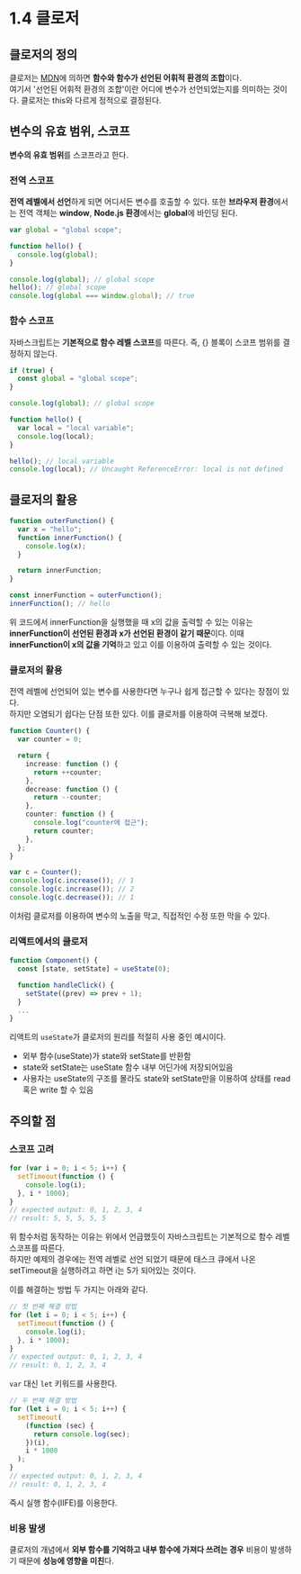 # 1.4 클로저

## 클로저의 정의

클로저는 [MDN](https://developer.mozilla.org/ko/docs/Web/JavaScript/Closures)에 의하면 **함수와 함수가 선언된 어휘적 환경의 조합**이다.
</br>
여기서 '선언된 어휘적 환경의 조합'이란 어디에 변수가 선언되었는지를 의미하는 것이다. 클로저는 this와 다르게 정적으로 결정된다.

## 변수의 유효 범위, 스코프

**변수의 유효 범위**를 스코프라고 한다.

### 전역 스코프

**전역 레벨에서 선언**하게 되면 어디서든 변수를 호출할 수 있다. 또한 **브라우저 환경**에서는 전역 객체는 **window**, **Node.js 환경**에서는 **global**에 바인딩 된다.

```typescript
var global = "global scope";

function hello() {
  console.log(global);
}

console.log(global); // global scope
hello(); // global scope
console.log(global === window.global); // true
```

### 함수 스코프

자바스크립트는 **기본적으로 함수 레벨 스코프**를 따른다. 즉, {} 블록이 스코프 범위를 결정하지 않는다.

```typescript
if (true) {
  const global = "global scope";
}

console.log(global); // global scope
```

```typescript
function hello() {
  var local = "local variable";
  console.log(local);
}

hello(); // local variable
console.log(local); // Uncaught ReferenceError: local is not defined
```

## 클로저의 활용

```typescript
function outerFunction() {
  var x = "hello";
  function innerFunction() {
    console.log(x);
  }

  return innerFunction;
}

const innerFunction = outerFunction();
innerFunction(); // hello
```

위 코드에서 innerFunction을 실행했을 때 x의 값을 출력할 수 있는 이유는 **innerFunction이 선언된 환경과 x가 선언된 환경이 같기 때문**이다. 이때 **innerFunction이 x의 값을 기억**하고 있고 이를 이용하여 출력할 수 있는 것이다.

### 클로저의 활용

전역 레벨에 선언되어 있는 변수를 사용한다면 누구나 쉽게 접근할 수 있다는 장점이 있다.
</br>
하지만 오염되기 쉽다는 단점 또한 있다. 이를 클로저를 이용하여 극복해 보겠다.

```typescript
function Counter() {
  var counter = 0;

  return {
    increase: function () {
      return ++counter;
    },
    decrease: function () {
      return --counter;
    },
    counter: function () {
      console.log("counter에 접근");
      return counter;
    },
  };
}

var c = Counter();
console.log(c.increase()); // 1
console.log(c.increase()); // 2
console.log(c.decrease()); // 1
```

이처럼 클로저를 이용하여 변수의 노출을 막고, 직접적인 수정 또한 막을 수 있다.

### 리액트에서의 클로저

```typescript
function Component() {
  const [state, setState] = useState(0);

  function handleClick() {
    setState((prev) => prev + 1);
  }
  ...
}
```

리액트의 `useState`가 클로저의 원리를 적절히 사용 중인 예시이다.

- 외부 함수(useState)가 state와 setState를 반환함
- state와 setState는 useState 함수 내부 어딘가에 저장되어있음
- 사용자는 useState의 구조를 몰라도 state와 setState만을 이용하여 상태를 read 혹은 write 할 수 있음

## 주의할 점

### 스코프 고려

```typescript
for (var i = 0; i < 5; i++) {
  setTimeout(function () {
    console.log(i);
  }, i * 1000);
}
// expected output: 0, 1, 2, 3, 4
// result: 5, 5, 5, 5, 5
```

위 함수처럼 동작하는 이유는 위에서 언급했듯이 자바스크립트는 기본적으로 함수 레벨 스코프를 따른다.
</br>
하지만 예제의 경우에는 전역 레벨로 선언 되었기 때문에 태스크 큐에서 나온 setTimeout을 실행하려고 하면 i는 5가 되어있는 것이다.

이를 해결하는 방법 두 가지는 아래와 같다.

```typescript
// 첫 번째 해결 방법
for (let i = 0; i < 5; i++) {
  setTimeout(function () {
    console.log(i);
  }, i * 1000);
}
// expected output: 0, 1, 2, 3, 4
// result: 0, 1, 2, 3, 4
```

`var` 대신 `let` 키워드를 사용한다.

```typescript
// 두 번째 해결 방법
for (let i = 0; i < 5; i++) {
  setTimeout(
    (function (sec) {
      return console.log(sec);
    })(i),
    i * 1000
  );
}
// expected output: 0, 1, 2, 3, 4
// result: 0, 1, 2, 3, 4
```

즉시 실행 함수(IIFE)를 이용한다.

### 비용 발생

클로저의 개념에서 **외부 함수를 기억하고 내부 함수에 가져다 쓰려는 경우** 비용이 발생하기 때문에 **성능에 영향을 미친**다.
